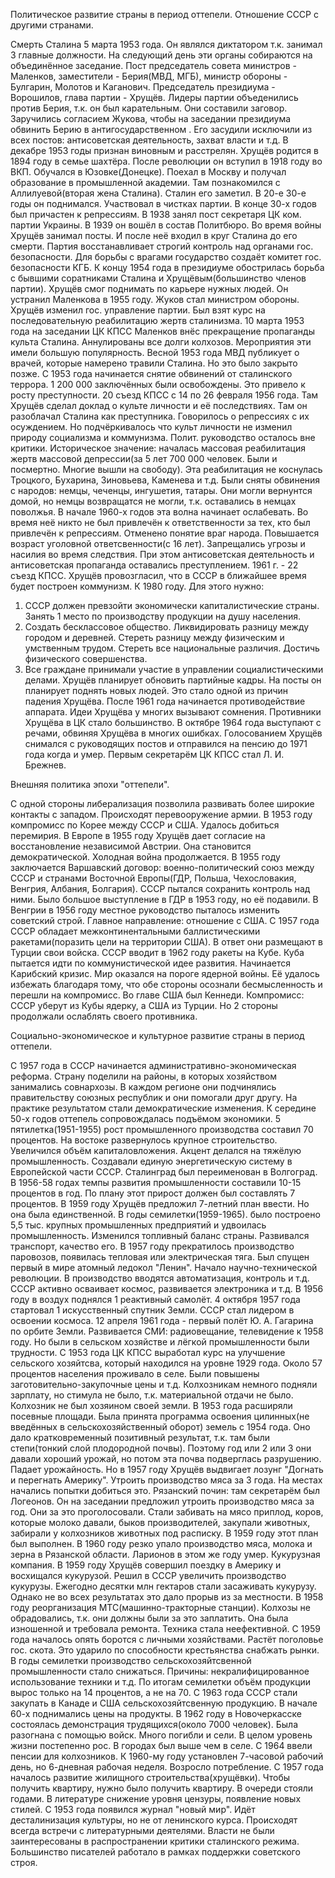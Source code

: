 Политическое развитие страны в период оттепели. Отношение СССР с другими странами.

Смерть Сталина 5 марта 1953 года. Он являлся диктатором т.к. занимал 3 главные должности. На следующий день эти органы собираются на объединённое заседание. 
Пост председатель совета министров - Маленков, заместители - Берия(МВД, МГБ), министр обороны - Булгарин, Молотов и Каганович. Председатель президиума - Ворошилов, глава партии - Хрущёв. 
Лидеры партии объеденились против Берия, т.к. он был карательным. Они составили заговор. Заручились согласием Жукова, чтобы на заседании президиума обвинить Берию в антигосударственном . Его засудили исключили из всех постов: антисоветская деятельность, захват власти и т.д. В декабре 1953 годы признан виновным и расстрелян. 
Хрущёв родится в 1894 году в семье шахтёра. После революции он вступил в 1918 году во ВКП. Обучался в Юзовке(Донецке). Поехал в Москву и получал образование в промышленной академии. Там познакомился с Аллилуевой(вторая жена Сталина). Сталин его заметил. В 20-е 30-е годы он поднимался. Участвовал в чистках партии. В конце 30-х годов был причастен к репрессиям. В 1938 занял пост секретаря ЦК ком. партии Украины. В 1939 он вошёл в состав Политбюро. Во время войны Хрущёв занимал посты. И после неё входил в круг Сталина до его смерти. 
Партия восстанавливает строгий контроль над органами гос. безопасности. Для борьбы с врагами государство создаёт комитет гос. безопасности КГБ. К концу 1954 года в президиуме обострилась борьба с бывшими соратниками Сталина и Хрущёвым(большинство членов партии). Хрущёв смог поднимать по карьере нужных людей. Он устранил Маленкова в 1955 году. Жуков стал министром обороны. Хрущёв изменил гос. управление партии. Был взят курс на последовательную реабилитацию жертв сталинизма. 10 марта 1953 года на заседании ЦК КПСС Маленков внёс прекращение пропаганды культа Сталина. Аннулированы все долги колхозов. Мероприятия эти имели большую популярность. Весной 1953 года МВД публикует о врачей, которые намерено травили Сталина. Но это было закрыто позже. С 1953 года начинается снятие обвинений от сталинского террора. 1 200 000 заключённых были освобождены. Это привело к росту преступности. 
20 съезд КПСС с 14 по 26 февраля 1956 года. Там Хрущёв сделал доклад о культе личности и её последствиях. Там он разоблачал Сталина как преступника. Говорилось о репрессиях с их осуждением. Но подчёркивалось что культ личности не изменил природу социализма и коммунизма. Полит. руководство осталось вне критики. Историческое значение: началась массовая реабилитация жертв массовой депрессии(за 5 лет 700 000 человек. Были и посмертно. Многие вышли на свободу). Эта реабилитация не коснулась Троцкого, Бухарина, Зиновьева, Каменева и т.д. Были сняты обвинения с народов: немцы, чеченцы, ингушетия, татары. Они могли вернунтся домой, но немцы возвращатся не могли, т.к. оставались в немцах поволжья. В начале 1960-х годов эта волна начинает ослабевать. Во время неё никто не был привлечён к ответственности за тех, кто был привлечён к репрессиям. Отменено понятие враг народа. Повышается возраст уголовной ответсвенности(с 16 лет). Запрещались угрозы и насилия во время следствия. При этом антисоветская деятельность и антисоветская пропаганда оставались преступлением. 
1961 г. - 22 съезд КПСС. Хрущёв провозгласил, что в СССР в ближайшее время будет построен коммунизм. К 1980 году. Для этого нужно:
1) СССР должен превзойти экономически капиталистические страны. Занять 1 место по производству продукции на душу населения.
2) Создать бесклассовое общество. Ликвидировать разницу между городом и деревней. Стереть разницу между физическим и умственным трудом. Стереть все национальные различия. Достичь физического совершенства. 
3) Все граждане принимали участие в управлении социалистическими делами. 
Хрущёв планирует обновить партийные кадры. На посты он планирует поднять новых людей. Это стало одной из причин падения Хрущёва. После 1961 года начинается противодействие аппарата. Идеи Хрущёва у многих вызывают сомнения. Противники Хрущёва в ЦК стало большинство. В октябре 1964 года выступают с речами, обвиняя Хрущёва в многих ошибках. Голосованием Хрущёв снимался с руководящих постов и отправился на пенсию до 1971 года когда и умер. Первым секретарём ЦК КПСС стал Л. И. Брежнев. 

Внешняя политика эпохи "оттепели".

С одной стороны либерализация позволила развивать более широкие контакты с западом. Происходят перевооружение армии. В 1953 году компромисс по Корее между СССР и США. Удалось добиться перемирия. В Европе в 1955 году Хрущёв дает согласие на восстановление независимой Австрии. Она становится демократической. Холодная война продолжается. В 1955 году заключается Варшавский договор: военно-политический союз между СССР и странами Восточной Европы(ГДР, Польша, Чехословакия, Венгрия, Албания, Болгария). СССР пытался сохранить контроль над ними. Было большое выступление в ГДР в 1953 году, но её подавили. В Венгрии в 1956 году местное руководство пыталось изменить советский строй. Главное направление: отношение с США. С 1957 года СССР обладает межконтинентальными баллистическими ракетами(поразить цели на территории США). В ответ они размещают в Турции свои войска. СССР вводит в 1962 году ракеты на Кубе. Куба пытается идти по коммунистической идее развития. Начинается Карибский кризис. Мир оказался на пороге ядерной войны. Её удалось избежать благодаря тому, что обе стороны осознали бесмысленность и перешли на компромисс. Во главе США был Кеннеди. Компромисс: СССР уберут из Кубы ядерку, а США из Турции. Но 2 стороны продолжали ослаблять своего противника.

Социально-экономическое и культурное развитие страны в период оттепели. 

С 1957 года в СССР начинается административно-экономическая реформа. Страну поделили на районы, в которых хозяйством занимались совнархозы. В каждом регионе они подчинялись правительству союзных республик и они помогали друг другу. На практике результатом стали демократические изменения. К середине 50-х годов оттепель сопровождалась подъёмом экономики. 5 пятилетка(1951-1955) рост промышленного производства составил 70 процентов. На востоке развернулось крупное строительство. Увеличился объём капиталовложения. Акцент делался на тяжёлую промышленность. Создавали единую энергетическую систему в Европейской части СССР. Сталинград был переименован в Волгоград. 
В 1956-58 годах темпы развития промышленности составили 10-15 процентов в год. По плану этот прирост должен был составлять 7 процентов. В 1959 году Хрущёв предложил 7-летний план ввести. Но она была единственной. В годы семилетки(1959-1965). было построено 5,5 тыс. крупных промышленных предприятий и удвоилась промышленность. Изменился топливный баланс страны. Развивался транспорт, качество его. В 1957 году прекратилось производство паровозов, появилась тепловая или электрическая тяга. Был спущен первый в мире атомный ледокол "Ленин". Начало научно-технической революции. В производство вводятся автоматизация, контроль и т.д. СССР активно осваивает космос, развивается электроника и т.д. В 1956 году в воздух поднялся 1 реактивный самолёт. 4 октября 1957 года стартовал 1 искусственный спутник Земли. СССР стал лидером в освоении космоса. 12 апреля 1961 года - первый полёт Ю. А. Гагарина по орбите Земли. Развивается СМИ: радиовещание, телевидение к 1958 году. Но были в сельском хозяйстве и лёгкой промышленности были трудности. С 1953 года ЦК КПСС выработал курс на улучшение сельского хозяйтсва, который находился на уровне 1929 года. Около 57 процентов населения проживало в селе. Были повышены заготовительно-закупочные цены и т.д. Колхозникам немного подняли зарплату, но стимула не было, т.к. материальной отдачи не было. Колхозник не был хозяином своей земли. В 1953 года расширяли посевные площади. Была принята программа освоения цилинных(не введённых в сельскохозяйственный оборот) земель с 1954 года. Оно дало кратковременный позитивный результат, т.к. там были степи(тонкий слой плодородной почвы). Поэтому год или 2 или 3 они давали хороший урожай, но потом эта почва подверглась разрушению. Падает урожайность. Но в 1957 году Хрущёв выдвигает лозунг "Догнать и перегнать Америку". Утроить производство мяса за 3 года. На местах начались попытки добиться это. Рязанский почин: там секретарём был Логеонов. Он на заседании предложил утроить производство мяса за год. Они за это проголосовали. Стали забивать на мясо приплод, коров, которые молоко давали, быков производителей, закупали животных, забирали у колхозников животных под расписку. В 1959 году этот план был выполнен. В 1960 году резко упало производство мяса, молока и зерна в Рязанской области. Ларионов в этом же году умер. 
Кукурузная компания. В 1959 году Хрущёв совершил поездку в Америку и восхищался кукурузой. Решил в СССР увеличить производство кукурузы. Ежегодно десятки млн гектаров стали засаживать кукурузу. Однако не во всех результатах это дало прорыв из за местности. 
В 1958 году реорганизация МТС(машинно-тракторные станции). Колхозы не обрадовались, т.к. они должны были за это заплатить. Она была изношенной и требовала ремонта. Техника стала неефективной. С 1959 года началось опять боротся с личными хозяйствами. Растёт поголовье гос. скота. Это ударило по способности крестьянства снабжать рынки. В годы семилетки производство сельскохозяйтсвенной промышленности стало снижаться. Причины: некралифицированное использование техники и т.д. По итогам семилетки объём продукции вырос только на 14 процентов, а не на 70. С 1963 года СССР стали закупать в Канаде и США сельскохозяйтсвенную продукцию. 
В начале 60-х поднимались цены на продукты. В 1962 году в Новочеркасске состоялась демонстрация трудящихся(около 7000 человек). Была разогнана с помощью войск. Много погибли и сели. В целом уровень жизни постепенно рос. В городах был выше чем в селе. С 1964 ввели пенсии для колхозников. К 1960-му году установлен 7-часовой рабочий день, но 6-дневная рабочая неделя. Возросло потребление. С 1957 года началось развитие жилищного строительства(хрущёвки). Чтобы получить квартиру, нужно было получить квартиру. В очереди стояли годами. 
В литературе снижение уровня цензуры, появление новых стилей. С 1953 года появился журнал "новый мир". Идёт десталинизация культуры, но не от ленинского курса. Происходят всегда встречи с литературными деятелями. Власти не были заинтересованы в распространении критики сталинского режима. Большинство писателей работало в рамках поддержки советского строя. 